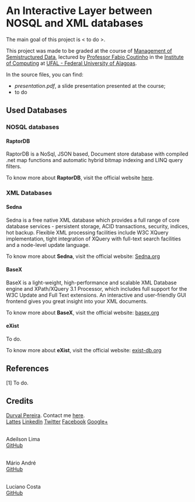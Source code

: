 <html>
<body>
<h1>An Interactive Layer between NOSQL and XML databases</h1>

The main goal of this project is < to do >.

This project was made to be graded at the course of <a href="https://sites.google.com/a/ic.ufal.br/comp309/" target="_blank">Management of Semistructured Data</a>, lectured by <a href="http://buscatextual.cnpq.br/buscatextual/visualizacv.do?metodo=apresentar&id=K4764054Y6" target="_blank">Professor Fabio Coutinho</a> in the <a href="http://www.ic.ufal.br" target="_blank">Institute of Computing</a> at <a href="http://www.ufal.edu.br" target="_blank">UFAL - Federal University of Alagoas</a>.

In the source files, you can find:

<ul>
	<li><i>presentation.pdf</i>, a slide presentation presented at the course;</li>
	<li>to do</li>
</ul>

<h2>Used Databases</h2>

<h3>NOSQL databases</h3>

<h4>RaptorDB</h4>

RaptorDB is a NoSql, JSON based, Document store database with compiled .net map functions and automatic hybrid bitmap indexing and LINQ query filters.

To know more about <b>RaptorDB</b>, visit the official website <a href="https://raptordb.codeplex.com" target="_blank">here</a>.

<h3>XML Databases</h3>

<h4>Sedna</h4>

Sedna is a free native XML database which provides a full range of core database services - persistent storage, ACID transactions, security, indices, hot backup. Flexible XML processing facilities include W3C XQuery implementation, tight integration of XQuery with full-text search facilities and a node-level update language.

To know more about <b>Sedna</b>, visit the official website: <a href="http://www.sedna.org/" target="_blank">Sedna.org</a>

<h4>BaseX</h4>

BaseX is a light-weight, high-performance and scalable XML Database engine and XPath/XQuery 3.1 Processor, which includes full support for the W3C Update and Full Text extensions. An interactive and user-friendly GUI frontend gives you great insight into your XML documents.

To know more about <b>BaseX</b>, visit the official website: <a href="http://basex.org/" target="_blank">basex.org</a>

<h4>eXist</h4>

To do.

To know more about <b>eXist</b>, visit the official website: <a href="http://exist-db.org/" target="_blank">exist-db.org</a>

<h2>References</h2>

[1] To do.

<h2>Credits</h2>

<a href="http://www.durvalpereira.com.br" target="_blank">Durval Pereira</a>. Contact me <a href="mailto:contato@durvalpereira.com.br">here</a>.<br>
<a href="http://bit.ly/durvallattes" target="_blank">Lattes</a> <a href="http://www.linkedin.com/in/DurvalPereira" target="_blank">LinkedIn</a> <a href="http://twitter.com/durvalpcn" target="_blank">Twitter</a> <a href="http://www.facebook.com/durvalpereiracn" target="_blank">Facebook</a> <a href="http://plus.google.com/+DurvalPereiraCesar" target="_blank">Google+</a><br><br>

Adeilson Lima<br>
<a href="#" target="_blank">GitHub</a><br><br>

Mário André<br>
<a href="#" target="_blank">GitHub</a><br><br>

Luciano Costa<br>
<a href="#" target="_blank">GitHub</a><br><br>

</body>
<html>
